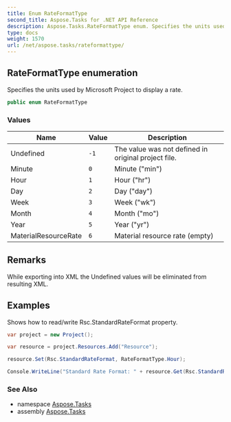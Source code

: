 ```yaml
---
title: Enum RateFormatType
second_title: Aspose.Tasks for .NET API Reference
description: Aspose.Tasks.RateFormatType enum. Specifies the units used by Microsoft Project to display a rate
type: docs
weight: 1570
url: /net/aspose.tasks/rateformattype/
---
```

## RateFormatType enumeration

Specifies the units used by Microsoft Project to display a rate.

```csharp
public enum RateFormatType
```

### Values

| Name | Value | Description |
| --- | --- | --- |
| Undefined | `-1` | The value was not defined in original project file. |
| Minute | `0` | Minute ("min") |
| Hour | `1` | Hour ("hr") |
| Day | `2` | Day ("day") |
| Week | `3` | Week ("wk") |
| Month | `4` | Month ("mo") |
| Year | `5` | Year ("yr") |
| MaterialResourceRate | `6` | Material resource rate (empty) |

## Remarks

While exporting into XML the Undefined values will be eliminated from resulting XML.

## Examples

Shows how to read/write Rsc.StandardRateFormat property.

```csharp
var project = new Project();

var resource = project.Resources.Add("Resource");

resource.Set(Rsc.StandardRateFormat, RateFormatType.Hour);

Console.WriteLine("Standard Rate Format: " + resource.Get(Rsc.StandardRateFormat));
```

### See Also

* namespace [Aspose.Tasks](../../aspose.tasks/)
* assembly [Aspose.Tasks](../../)


